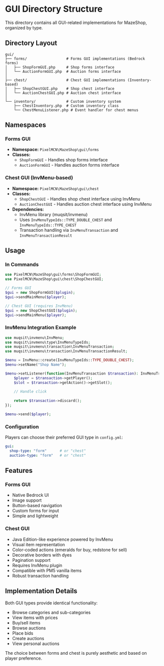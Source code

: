 # GUI Directory Structure

This directory contains all GUI-related implementations for MazeShop, organized by type.

## Directory Layout

```
gui/
├── forms/                  # Forms GUI implementations (Bedrock forms)
│   ├── ShopFormGUI.php     # Shop forms interface
│   └── AuctionFormGUI.php  # Auction forms interface
│
├── chest/                  # Chest GUI implementations (Inventory-based)
│   ├── ShopChestGUI.php    # Shop chest interface
│   └── AuctionChestGUI.php # Auction chest interface
│
└── inventory/              # Custom inventory system
    ├── ChestInventory.php  # Custom inventory class
    └── ChestMenuListener.php # Event handler for chest menus
```

## Namespaces

### Forms GUI
- **Namespace:** `PixelMCN\MazeShop\gui\forms`
- **Classes:**
  - `ShopFormGUI` - Handles shop forms interface
  - `AuctionFormGUI` - Handles auction forms interface

### Chest GUI (InvMenu-based)
- **Namespace:** `PixelMCN\MazeShop\gui\chest`
- **Classes:**
  - `ShopChestGUI` - Handles shop chest interface using InvMenu
  - `AuctionChestGUI` - Handles auction chest interface using InvMenu
- **Dependencies:**
  - InvMenu library (muqsit/invmenu)
  - Uses `InvMenuTypeIds::TYPE_DOUBLE_CHEST` and `InvMenuTypeIds::TYPE_CHEST`
  - Transaction handling via `InvMenuTransaction` and `InvMenuTransactionResult`

## Usage

### In Commands
```php
use PixelMCN\MazeShop\gui\forms\ShopFormGUI;
use PixelMCN\MazeShop\gui\chest\ShopChestGUI;

// Forms GUI
$gui = new ShopFormGUI($plugin);
$gui->sendMainMenu($player);

// Chest GUI (requires InvMenu)
$gui = new ShopChestGUI($plugin);
$gui->sendMainMenu($player);
```

### InvMenu Integration Example
```php
use muqsit\invmenu\InvMenu;
use muqsit\invmenu\type\InvMenuTypeIds;
use muqsit\invmenu\transaction\InvMenuTransaction;
use muqsit\invmenu\transaction\InvMenuTransactionResult;

$menu = InvMenu::create(InvMenuTypeIds::TYPE_DOUBLE_CHEST);
$menu->setName("Shop Name");

$menu->setListener(function(InvMenuTransaction $transaction): InvMenuTransactionResult {
    $player = $transaction->getPlayer();
    $slot = $transaction->getAction()->getSlot();
    
    // Handle click
    
    return $transaction->discard();
});

$menu->send($player);
```

### Configuration
Players can choose their preferred GUI type in `config.yml`:
```yaml
gui:
  shop-type: "form"      # or "chest"
  auction-type: "form"   # or "chest"
```

## Features

### Forms GUI
- Native Bedrock UI
- Image support
- Button-based navigation
- Custom forms for input
- Simple and lightweight

### Chest GUI
- Java Edition-like experience powered by InvMenu
- Visual item representation
- Color-coded actions (emeralds for buy, redstone for sell)
- Decorative borders with dyes
- Pagination support
- Requires InvMenu plugin
- Compatible with PM5 vanilla items
- Robust transaction handling

## Implementation Details

Both GUI types provide identical functionality:
- Browse categories and sub-categories
- View items with prices
- Buy/sell items
- Browse auctions
- Place bids
- Create auctions
- View personal auctions

The choice between forms and chest is purely aesthetic and based on player preference.
